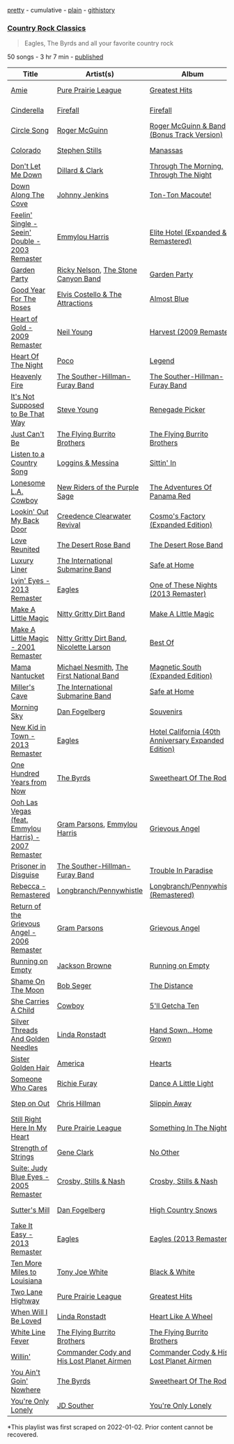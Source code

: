 [pretty](/playlists/pretty/37i9dQZF1DX4bf0P6HTTom.md) - cumulative - [plain](/playlists/plain/37i9dQZF1DX4bf0P6HTTom) - [githistory](https://github.githistory.xyz/mackorone/spotify-playlist-archive/blob/main/playlists/plain/37i9dQZF1DX4bf0P6HTTom)

### [Country Rock Classics](https://open.spotify.com/playlist/37i9dQZF1DX4bf0P6HTTom)

> Eagles, The Byrds and all your favorite country rock

50 songs - 3 hr 7 min - [published](https://open.spotify.com/playlist/5FqY2By8EsJ5wHYuLunZDA)

| Title | Artist(s) | Album | Length | Added | Removed |
|---|---|---|---|---|---|
| [Amie](https://open.spotify.com/track/1mqydO6xMtyTPa8yo1SdVr) | [Pure Prairie League](https://open.spotify.com/artist/1MXwwmS2JpmsHZhdMeOL2s) | [Greatest Hits](https://open.spotify.com/album/41AdLTdErVUwftvr1dUVAf) | 4:20 | 2020-08-05 |  |
| [Cinderella](https://open.spotify.com/track/6nwlPs3mgpHYUJJ0ETPIXP) | [Firefall](https://open.spotify.com/artist/1tfXh4XxILEuMU2qZupFn8) | [Firefall](https://open.spotify.com/album/4AFZXGTZBMj0T1H20laj7o) | 3:36 | 2020-08-05 |  |
| [Circle Song](https://open.spotify.com/track/0A1Mc9xBNpbOV5JPWVSxzd) | [Roger McGuinn](https://open.spotify.com/artist/3ExrAwcOqgGjt9kFRwdM76) | [Roger McGuinn & Band \(Bonus Track Version\)](https://open.spotify.com/album/4B18e2isBj5VRpU4kEhDpc) | 3:03 | 2020-08-05 |  |
| [Colorado](https://open.spotify.com/track/6VyuVYEJnZmlEQ5GT9LQvT) | [Stephen Stills](https://open.spotify.com/artist/4WlSvDKaq1PA2Nr7cCIPxX) | [Manassas](https://open.spotify.com/album/427BvOYZQRjTHODnreiZCo) | 2:52 | 2020-08-05 |  |
| [Don't Let Me Down](https://open.spotify.com/track/1PsDNPG1j7ySpFpxjHB5xb) | [Dillard & Clark](https://open.spotify.com/artist/3QcM2tU8CDY3LyzvwCj1CI) | [Through The Morning, Through The Night](https://open.spotify.com/album/4iClwik4oQvlJ9wFujkmiQ) | 3:52 | 2020-08-05 |  |
| [Down Along The Cove](https://open.spotify.com/track/2jigzHqXdUlpAlmSeaVSeU) | [Johnny Jenkins](https://open.spotify.com/artist/3ghDyCR4DJVjwfcjNHUD27) | [Ton\-Ton Macoute!](https://open.spotify.com/album/5PCm5Bvheyg4QeuF5lfkum) | 3:25 | 2020-08-05 |  |
| [Feelin' Single \- Seein' Double \- 2003 Remaster](https://open.spotify.com/track/65J216Pxb4JOdiYVFIpLx7) | [Emmylou Harris](https://open.spotify.com/artist/5s6TJEuHTr9GR894wc6VfP) | [Elite Hotel \(Expanded & Remastered\)](https://open.spotify.com/album/312OEZO2boUMqdNMuuip6h) | 2:26 | 2020-08-05 |  |
| [Garden Party](https://open.spotify.com/track/7J5tyfg3OYVNR97KH66ovw) | [Ricky Nelson](https://open.spotify.com/artist/73sSFVlM6pkweLXE8qw1OS), [The Stone Canyon Band](https://open.spotify.com/artist/4VPrTgtrZqcXCy5nGYKDAe) | [Garden Party](https://open.spotify.com/album/76BrDrAEcQhjvXehCVMpWv) | 3:49 | 2020-08-05 |  |
| [Good Year For The Roses](https://open.spotify.com/track/4RZCoFsZHw9XvDZdv2jtkK) | [Elvis Costello & The Attractions](https://open.spotify.com/artist/4qmHkMxr6pTWh5Zo74odpH) | [Almost Blue](https://open.spotify.com/album/6Y234kkXewBp0CjanUQW3w) | 3:08 | 2020-08-05 |  |
| [Heart of Gold \- 2009 Remaster](https://open.spotify.com/track/1Q1b8eVkUPGlpSArl8JAVw) | [Neil Young](https://open.spotify.com/artist/6v8FB84lnmJs434UJf2Mrm) | [Harvest \(2009 Remaster\)](https://open.spotify.com/album/2l3QxNo4QubBNmVKxLeum0) | 3:07 | 2020-08-05 | 2022-01-29 |
| [Heart Of The Night](https://open.spotify.com/track/6fNID7koTl1dZBCs6FmK4E) | [Poco](https://open.spotify.com/artist/0fyqyjD7pbaVzbu94ylWQR) | [Legend](https://open.spotify.com/album/5pC3jEw11eiVY5Vi9z1ooi) | 4:54 | 2020-08-05 |  |
| [Heavenly Fire](https://open.spotify.com/track/0y9TcqNyeAQQjo7fVAMEXl) | [The Souther\-Hillman\-Furay Band](https://open.spotify.com/artist/7hbzXJ5K6AqdPnbUcCL1hL) | [The Souther\-Hillman\-Furay Band](https://open.spotify.com/album/3Yub0dxn8MQ8ZJjXiAJt8c) | 3:46 | 2020-08-05 |  |
| [It's Not Supposed to Be That Way](https://open.spotify.com/track/4jNBYAK1mPmgM66wZEx6rr) | [Steve Young](https://open.spotify.com/artist/4JzwsGHb8ZN03C7JauWsWH) | [Renegade Picker](https://open.spotify.com/album/6ri0hV7jR1ETLP5zRH4RGk) | 3:41 | 2020-08-05 |  |
| [Just Can't Be](https://open.spotify.com/track/0Ov9Hh2ygoGCkwTXMRYRcp) | [The Flying Burrito Brothers](https://open.spotify.com/artist/0rESpKEusFHxhW59MIf7eM) | [The Flying Burrito Brothers](https://open.spotify.com/album/6lx6e9GACcsSRjoipxeWh1) | 4:58 | 2020-08-05 |  |
| [Listen to a Country Song](https://open.spotify.com/track/5YEgs7DjcGk9pYP6l0u85h) | [Loggins & Messina](https://open.spotify.com/artist/7emRV8AluG3d4e5T0DZiK9) | [Sittin' In](https://open.spotify.com/album/1EtuN2j0AKVwsiqrddMtco) | 2:49 | 2020-08-05 |  |
| [Lonesome L.A\. Cowboy](https://open.spotify.com/track/6vOV8fmbk16LYgL2CQ64ih) | [New Riders of the Purple Sage](https://open.spotify.com/artist/2D3v3HJ9k3UzehaewnT3QA) | [The Adventures Of Panama Red](https://open.spotify.com/album/1O9T5fjUzGfSa609GiDEJY) | 4:03 | 2020-08-05 |  |
| [Lookin' Out My Back Door](https://open.spotify.com/track/3RTUfvRgq3pYTf7XY0FIcS) | [Creedence Clearwater Revival](https://open.spotify.com/artist/3IYUhFvPQItj6xySrBmZkd) | [Cosmo's Factory \(Expanded Edition\)](https://open.spotify.com/album/4GLxEXWI3JiRKp6H7bfTIK) | 2:32 | 2020-08-05 |  |
| [Love Reunited](https://open.spotify.com/track/59kLqy6RhRKWFWFgdFSB63) | [The Desert Rose Band](https://open.spotify.com/artist/19FK6WGl1TLyFNsXXqTz8u) | [The Desert Rose Band](https://open.spotify.com/album/4Web53QnajhmXAA6PXK5ih) | 2:57 | 2020-08-05 |  |
| [Luxury Liner](https://open.spotify.com/track/69WQgn5cXFhtwbDGBHOzxS) | [The International Submarine Band](https://open.spotify.com/artist/6i8kpDUSsrOOhPHfNYhMeF) | [Safe at Home](https://open.spotify.com/album/3FNy8Kp7h2WoUngSfCNpMM) | 2:55 | 2020-08-05 |  |
| [Lyin' Eyes \- 2013 Remaster](https://open.spotify.com/track/5lQKRR3MdJLtAwNBiT8Cq0) | [Eagles](https://open.spotify.com/artist/0ECwFtbIWEVNwjlrfc6xoL) | [One of These Nights \(2013 Remaster\)](https://open.spotify.com/album/0F77QekrNe8vVAjU2sepja) | 6:21 | 2020-08-05 |  |
| [Make A Little Magic](https://open.spotify.com/track/728MAA4aiTVtTxn0Z2k1cu) | [Nitty Gritty Dirt Band](https://open.spotify.com/artist/7y70dch6JuuuNnwlsOQvwW) | [Make A Little Magic](https://open.spotify.com/album/7hd0MbxF0wWBjiOdxEmrmu) | 3:57 | 2020-08-05 |  |
| [Make A Little Magic \- 2001 Remaster](https://open.spotify.com/track/6bYroZcslsd84iw56ft2a6) | [Nitty Gritty Dirt Band](https://open.spotify.com/artist/7y70dch6JuuuNnwlsOQvwW), [Nicolette Larson](https://open.spotify.com/artist/0NCXrh1XOnHNp4mM0JUFJw) | [Best Of](https://open.spotify.com/album/53g97Xwkme1StWj2GC3BkG) | 3:55 | 2020-08-05 | 2022-05-18 |
| [Mama Nantucket](https://open.spotify.com/track/3PqhliKIHScPgJgse7KHTq) | [Michael Nesmith](https://open.spotify.com/artist/5Tic1bWAbmRoLrqaJ5SxU2), [The First National Band](https://open.spotify.com/artist/08xBftDfAD7CMC51uxUuZF) | [Magnetic South \(Expanded Edition\)](https://open.spotify.com/album/2JdE6W8pxUtwNET1xI3OZ7) | 2:39 | 2020-08-05 |  |
| [Miller's Cave](https://open.spotify.com/track/7gsiUput4gYeAQZkOx7J8I) | [The International Submarine Band](https://open.spotify.com/artist/6i8kpDUSsrOOhPHfNYhMeF) | [Safe at Home](https://open.spotify.com/album/1CBHkPPiPzCrF6EVd6bFiv) | 2:49 | 2020-08-05 |  |
| [Morning Sky](https://open.spotify.com/track/0DrhNB3j0VKTBPoN2J5jbT) | [Dan Fogelberg](https://open.spotify.com/artist/0cA5Tg15TwARIRZeiNT1RO) | [Souvenirs](https://open.spotify.com/album/3rER5EzMnSZT75KT1UDHyq) | 2:49 | 2020-08-05 |  |
| [New Kid in Town \- 2013 Remaster](https://open.spotify.com/track/3T0HWZFYwE5iPXTIHJ1MMS) | [Eagles](https://open.spotify.com/artist/0ECwFtbIWEVNwjlrfc6xoL) | [Hotel California \(40th Anniversary Expanded Edition\)](https://open.spotify.com/album/5NMAdQPrKw5nutWnGEzfpn) | 5:04 | 2020-08-05 |  |
| [One Hundred Years from Now](https://open.spotify.com/track/7FeLo6k5fhgXyGTPaK6VLi) | [The Byrds](https://open.spotify.com/artist/1PCZpxHJz7WAMF8EEq8bfc) | [Sweetheart Of The Rodeo](https://open.spotify.com/album/02XyFDfvHfIwtqOC3o0PcK) | 2:40 | 2020-08-05 |  |
| [Ooh Las Vegas \(feat\. Emmylou Harris\) \- 2007 Remaster](https://open.spotify.com/track/7kJpAkJSFMCkM6T4plsRLd) | [Gram Parsons](https://open.spotify.com/artist/1KA3WXYMPLxomNuoE22LYd), [Emmylou Harris](https://open.spotify.com/artist/5s6TJEuHTr9GR894wc6VfP) | [Grievous Angel](https://open.spotify.com/album/6UQujMGmR5MbFsML9amCuN) | 3:32 | 2020-08-05 |  |
| [Prisoner in Disguise](https://open.spotify.com/track/5Ms8PC4YEHInOWrhj2QLw0) | [The Souther\-Hillman\-Furay Band](https://open.spotify.com/artist/7hbzXJ5K6AqdPnbUcCL1hL) | [Trouble In Paradise](https://open.spotify.com/album/2B7aFxei2UhSAHbPWLXJRr) | 4:51 | 2020-08-05 |  |
| [Rebecca \- Remastered](https://open.spotify.com/track/6JivFldqJ4qjT7kYhygGTl) | [Longbranch/Pennywhistle](https://open.spotify.com/artist/7bK26KSS2vRPxiT2UDeYSF) | [Longbranch/Pennywhistle \(Remastered\)](https://open.spotify.com/album/6z5JQxMPg26VbiNjK0ktjp) | 2:48 | 2020-08-05 |  |
| [Return of the Grievous Angel \- 2006 Remaster](https://open.spotify.com/track/7vOYp7KJ8gVmVbcatSVf9J) | [Gram Parsons](https://open.spotify.com/artist/1KA3WXYMPLxomNuoE22LYd) | [Grievous Angel](https://open.spotify.com/album/6UQujMGmR5MbFsML9amCuN) | 4:26 | 2020-08-05 |  |
| [Running on Empty](https://open.spotify.com/track/4MZEZz8MqVgvIMXU6AVP22) | [Jackson Browne](https://open.spotify.com/artist/5lkiCO9UQ8B23dZ1o0UV4m) | [Running on Empty](https://open.spotify.com/album/4VqLII6oqVpCj5HjwKKwX9) | 4:58 | 2020-08-05 |  |
| [Shame On The Moon](https://open.spotify.com/track/1Gxaks4MTbjMCAQ20rx4Iy) | [Bob Seger](https://open.spotify.com/artist/485uL27bPomh29R4JmQehQ) | [The Distance](https://open.spotify.com/album/0uaavZx8ako3Kb6GFpb1G1) | 4:55 | 2020-08-05 |  |
| [She Carries A Child](https://open.spotify.com/track/6WVEmSHko503L1Kb0H5OrI) | [Cowboy](https://open.spotify.com/artist/6s9gsFHF1kNgNbL7rpMydJ) | [5'll Getcha Ten](https://open.spotify.com/album/1aj1yHiy7gu8AqNsu97zij) | 3:47 | 2020-08-05 |  |
| [Silver Threads And Golden Needles](https://open.spotify.com/track/4FLUda3tCvPWBCvUeyiivd) | [Linda Ronstadt](https://open.spotify.com/artist/1sXbwvCQLGZnaH0Jp2HTVc) | [Hand Sown...Home Grown](https://open.spotify.com/album/3a7qArnirRgatBiSlc2k3W) | 2:21 | 2020-08-05 |  |
| [Sister Golden Hair](https://open.spotify.com/track/5VSAonaAPhhGn0G7hMYwWK) | [America](https://open.spotify.com/artist/35U9lQaRWSQISxQAB94Meo) | [Hearts](https://open.spotify.com/album/6Ef4yClroC8pMGktYOUd5n) | 3:19 | 2020-08-05 |  |
| [Someone Who Cares](https://open.spotify.com/track/2eSySlmf3c5114MaxAVaAS) | [Richie Furay](https://open.spotify.com/artist/2KpCZazKx8c2qBDtNXvmvf) | [Dance A Little Light](https://open.spotify.com/album/0TuDxWKVA21dJJtM14Ghfs) | 3:53 | 2020-08-05 |  |
| [Step on Out](https://open.spotify.com/track/5oAkG0zYaOmv9fHG7CvEBE) | [Chris Hillman](https://open.spotify.com/artist/70FybmH2MMz9fHewhnLvjs) | [Slippin Away](https://open.spotify.com/album/6p9yV1ZDhYDfvf6MSnw72Y) | 3:15 | 2020-08-05 |  |
| [Still Right Here In My Heart](https://open.spotify.com/track/5HZchgrpAreegk6UGs0zHr) | [Pure Prairie League](https://open.spotify.com/artist/1MXwwmS2JpmsHZhdMeOL2s) | [Something In The Night](https://open.spotify.com/album/1TqLFWSHFnAZq5I7Xg0tti) | 2:56 | 2020-08-05 |  |
| [Strength of Strings](https://open.spotify.com/track/2ipSt8BpEkSgvuvMhRx3FN) | [Gene Clark](https://open.spotify.com/artist/040Bv6cZTRh30LyyYVXgJX) | [No Other](https://open.spotify.com/album/5pCs9qZgw8VCzahyfAgiio) | 6:31 | 2020-08-05 |  |
| [Suite: Judy Blue Eyes \- 2005 Remaster](https://open.spotify.com/track/2PuUFT13yCzUOZun94WOXv) | [Crosby, Stills & Nash](https://open.spotify.com/artist/2pdvghEHZJtgSXZ7cvNLou) | [Crosby, Stills & Nash](https://open.spotify.com/album/6vUWpE8qciYHOhf7mgaGny) | 7:24 | 2020-08-05 |  |
| [Sutter's Mill](https://open.spotify.com/track/3fRwEtPmL2hFClf6Ph6l4O) | [Dan Fogelberg](https://open.spotify.com/artist/0cA5Tg15TwARIRZeiNT1RO) | [High Country Snows](https://open.spotify.com/album/04iFpIf2KbXuxpy6uRlTfO) | 6:31 | 2020-08-05 |  |
| [Take It Easy \- 2013 Remaster](https://open.spotify.com/track/4yugZvBYaoREkJKtbG08Qr) | [Eagles](https://open.spotify.com/artist/0ECwFtbIWEVNwjlrfc6xoL) | [Eagles \(2013 Remaster\)](https://open.spotify.com/album/51B7LbLWgYLKBVSpkan8Z7) | 3:31 | 2020-08-05 |  |
| [Ten More Miles to Louisiana](https://open.spotify.com/track/1E252QgKGNYBXfwaiXZtZy) | [Tony Joe White](https://open.spotify.com/artist/6QvgWa4x3Ij4tvBpFMo11P) | [Black & White](https://open.spotify.com/album/71upkCAZBdlRRxoSbG8wvQ) | 2:24 | 2020-08-05 |  |
| [Two Lane Highway](https://open.spotify.com/track/0tcq9tNIw5JHUywymB07OA) | [Pure Prairie League](https://open.spotify.com/artist/1MXwwmS2JpmsHZhdMeOL2s) | [Greatest Hits](https://open.spotify.com/album/41AdLTdErVUwftvr1dUVAf) | 4:06 | 2020-08-05 |  |
| [When Will I Be Loved](https://open.spotify.com/track/5jPPjNMIi1rD6BvQqxhJh5) | [Linda Ronstadt](https://open.spotify.com/artist/1sXbwvCQLGZnaH0Jp2HTVc) | [Heart Like A Wheel](https://open.spotify.com/album/7upKDUGJUjsvfIe6vuVB0b) | 2:04 | 2020-08-05 |  |
| [White Line Fever](https://open.spotify.com/track/5z3kHR2Gh892XGcYuln1Gf) | [The Flying Burrito Brothers](https://open.spotify.com/artist/0rESpKEusFHxhW59MIf7eM) | [The Flying Burrito Brothers](https://open.spotify.com/album/6lx6e9GACcsSRjoipxeWh1) | 3:16 | 2020-08-05 |  |
| [Willin'](https://open.spotify.com/track/10JSZpgIr0NZb3JqP0lT3K) | [Commander Cody and His Lost Planet Airmen](https://open.spotify.com/artist/4KtaHyqLFlKKb7aghnWBfE) | [Commander Cody & His Lost Planet Airmen](https://open.spotify.com/album/5M8Zfk4Gsf31MoGk3JXubL) | 3:38 | 2020-08-05 |  |
| [You Ain't Goin' Nowhere](https://open.spotify.com/track/6kPxXhjSvy8RsmZBAJUiFs) | [The Byrds](https://open.spotify.com/artist/1PCZpxHJz7WAMF8EEq8bfc) | [Sweetheart Of The Rodeo](https://open.spotify.com/album/02XyFDfvHfIwtqOC3o0PcK) | 2:33 | 2020-08-05 |  |
| [You're Only Lonely](https://open.spotify.com/track/0qzEkwri1hE0rgxVqdOBAf) | [JD Souther](https://open.spotify.com/artist/0I7UnRLIdCD310ZBgeuqh5) | [You're Only Lonely](https://open.spotify.com/album/1JoT6VQQ8H5CUtPLEYw7o0) | 3:48 | 2020-08-05 |  |

\*This playlist was first scraped on 2022-01-02. Prior content cannot be recovered.
